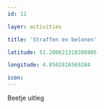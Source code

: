 ```yaml
---
id: 11

layer: activities

title: 'Straffen en belonen'

latitude: 51.200621318308905

longitude: 4.8502816569284

icon:
---
```


Beetje uitleg
